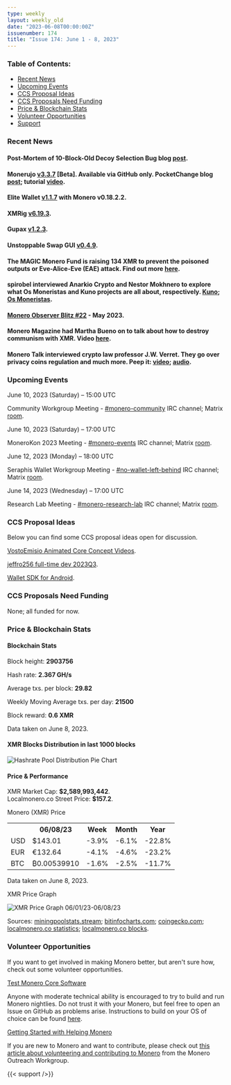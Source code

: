 ```yaml
---
type: weekly
layout: weekly_old
date: "2023-06-08T00:00:00Z"
issuenumber: 174
title: "Issue 174: June 1 - 8, 2023"
---
```


<h3>Table of Contents:</h3>
<ul class="contents">
    <li><a href="#news">Recent News</a></li>
    <li><a href="#events">Upcoming Events</a></li>
    <li><a href="#ideas">CCS Proposal Ideas</a></li>
    <li><a href="#proposals">CCS Proposals Need Funding</a></li>
    <li><a href="#stats">Price & Blockchain Stats</a></li>
    <li><a href="#volunteer">Volunteer Opportunities</a></li>
    <li><a href="#support">Support</a></li>
</ul>

<h3 id="news">Recent News</h3>

<div class="newsbyte">
    <h4>Post-Mortem of 10-Block-Old Decoy Selection Bug blog <a href="https://www.getmonero.org/2023/06/08/10block-old-decoy-selection-bug.html" target="_blank">post</a>.</h4>
</div>

<div class="newsbyte">
    <h4>Monerujo <a href="https://github.com/m2049r/xmrwallet/releases/tag/v3.3.7" target="_blank">v3.3.7</a> [Beta]. Available via GitHub only. PocketChange blog <a href="https://anhdres.medium.com/monerujos-pocketchange-what-it-is-and-how-it-works-8e1ea1f7489e" target="_blank">post</a>; tutorial <a href="https://piped.adminforge.de/watch?v=Q3Y_gNzZ4-A" target="_blank">video</a>.</h4>
</div>

<div class="newsbyte">
    <h4>Elite Wallet <a href="https://github.com/Elite-Labs/EliteWallet/releases/tag/v1.1.7" target="_blank">v1.1.7</a> with Monero v0.18.2.2.</h4>
</div>

<div class="newsbyte">
    <h4>XMRig <a href="https://github.com/xmrig/xmrig/releases/tag/v6.19.3" target="_blank">v6.19.3</a>.</h4>
</div>

<div class="newsbyte">
    <h4>Gupax <a href="https://github.com/hinto-janai/gupax/releases/tag/v1.2.3" target="_blank">v1.2.3</a>.</h4>
</div>

<div class="newsbyte">
    <h4>Unstoppable Swap GUI <a href="https://github.com/UnstoppableSwap/unstoppableswap-gui/releases/tag/v0.4.9" target="_blank">v0.4.9</a>.</h4>
</div>

<div class="newsbyte">
    <h4>The MAGIC Monero Fund is raising 134 XMR to prevent the poisoned outputs or Eve-Alice-Eve (EAE) attack. Find out more <a href="https://monerofund.org/projects/eae_attack_and_churning" target="_blank">here</a>.</h4>
</div>

<div class="newsbyte">
    <h4>spirobel interviewed Anarkio Crypto and Nestor Mokhnero to explore what Os Moneristas and Kuno projects are all about, respectively. <a href="https://monerochan.news/article/13" target="_blank">Kuno</a>; <a href="https://monerochan.news/article/14" target="_blank">Os Moneristas</a>.</h4>
</div>

<div class="newsbyte">
    <h4><a href="https://monero.observer/monero-observer-blitz-may-2023/" target="_blank">Monero Observer Blitz #22</a> - May 2023.</h4>
</div>

<div class="newsbyte">
    <h4>Monero Magazine had Martha Bueno on to talk about how to destroy communism with XMR. Video <a href="https://piped.adminforge.de/watch?v=AVpT6fXZFWY" target="_blank">here</a>.</h4>
</div>

<div class="newsbyte">
    <h4>Monero Talk interviewed crypto law professor J.W. Verret. They go over privacy coins regulation and much more. Peep it: <a href="https://piped.adminforge.de/watch?v=ujPpS_LI27s" target="_blank">video</a>; <a href="https://www.monerotalk.live/j-w-verret-on-zcash-monero-privacy-coin-regulations" target="_blank">audio</a>.</h4>
</div>

<h3 id="events">Upcoming Events</h3>

<div class="event">
    <p class="date" markdown="1">June 10, 2023 (Saturday) – 15:00 UTC</p>
    <p markdown="1">Community Workgroup Meeting - <a href="irc://irc.libera.chat/#monero-community" target="_blank">#monero-community</a> IRC channel; Matrix <a href="https://matrix.to/#/#monero-community:monero.social" target="_blank">room</a>.</p>
</div>

<div class="event">
    <p class="date" markdown="1">June 10, 2023 (Saturday) – 17:00 UTC</p>
    <p markdown="1">MoneroKon 2023 Meeting - <a href="irc://irc.libera.chat/#monero-events" target="_blank">#monero-events</a> IRC channel; Matrix <a href="https://matrix.to/#/#monero-events:monero.social" target="_blank">room</a>.</p>
</div>

<div class="event">
    <p class="date" markdown="1">June 12, 2023 (Monday) – 18:00 UTC</p>
    <p markdown="1">Seraphis Wallet Workgroup Meeting - <a href="irc://irc.libera.chat/#no-wallet-left-behind" target="_blank">#no-wallet-left-behind</a> IRC channel; Matrix <a href="https://matrix.to/#/#no-wallet-left-behind:monero.social" target="_blank">room</a>.</p>
</div>

<div class="event">
    <p class="date" markdown="1">June 14, 2023 (Wednesday) – 17:00 UTC</p>
    <p markdown="1">Research Lab Meeting - <a href="irc://irc.libera.chat/#monero-research-lab" target="_blank">#monero-research-lab</a> IRC channel; Matrix <a href="https://matrix.to/#/#monero-research-lab:monero.social" target="_blank">room</a>.</p>
</div>

<h3 id="ideas">CCS Proposal Ideas</h3>

<p>Below you can find some CCS proposal ideas open for discussion.</p>

<div class="proposal">
<p><a href="https://repo.getmonero.org/monero-project/ccs-proposals/-/merge_requests/387" target="_blank">VostoEmisio Animated Core Concept Videos</a>.</p>
</div>

<div class="proposal">
<p><a href="https://repo.getmonero.org/monero-project/ccs-proposals/-/merge_requests/390" target="_blank">jeffro256 full-time dev 2023Q3</a>.</p>
</div>

<div class="proposal">
<p><a href="https://repo.getmonero.org/monero-project/ccs-proposals/-/merge_requests/388" target="_blank">Wallet SDK for Android</a>.</p>
</div>

<h3 id="proposals">CCS Proposals Need Funding</h3>

<p>None; all funded for now.</p>

<h3 id="stats">Price & Blockchain Stats</h3>

<h4 class="stat">Blockchain Stats</h4>

<div class="bcstats">
    <p>Block height: <b>2903756</b></p>
    <p>Hash rate: <b>2.367 GH/s</b></p>
    <p>Average txs. per block: <b>29.82</b></p>
    <p>Weekly Moving Average txs. per day: <b>21500</b></p>
    <p>Block reward: <b>0.6 XMR</b></p>
</div>
<p class="note">Data taken on June 8, 2023.</p>

<h4 class="stat">XMR Blocks Distribution in last 1000 blocks</h4>
<p><img src="/img/hashrate-pool-distribution-0608.png" alt="Hashrate Pool Distribution Pie Chart"/></p>

<h4 class="stat" id="price-stat">Price & Performance</h4>

<div class="price-intro">XMR Market Cap: <b>$2,589,993,442</b>.<br/>Localmonero.co Street Price: <b>$157.2</b>.</div>

<p class="table-title">Monero (XMR) Price</p>
<table class="price-table">
  <tr class="row1">
    <th></th>
    <th>06/08/23</th>
    <th>Week</th>
    <th>Month</th>
    <th>Year</th>
  </tr>
  <tr>
    <td data-th="XMR to">USD</td>
    <td data-th="06/08/23">$143.01</td>
    <td data-th="Week" class="red">-3.9%</td>
    <td data-th="Month" class="red">-6.1%</td>
    <td data-th="Year" class="red">-22.8%</td>
  </tr>
  <tr class="row3">
    <td data-th="XMR to">EUR</td>
    <td data-th="06/08/23">€132.64</td>
    <td data-th="Week" class="red">-4.1%</td>
    <td data-th="Month" class="red">-4.6%</td>
    <td data-th="Year" class="red">-23.2%</td>
  </tr>
  <tr>
    <td data-th="XMR to">BTC</td>
    <td data-th="06/08/23">₿0.00539910</td>
    <td data-th="Week" class="red">-1.6%</td>
    <td data-th="Month" class="red">-2.5%</td>
    <td data-th="Year" class="red">-11.7%</td>
  </tr>
</table>
<p class="note">Data taken on June 8, 2023.</p>

<p class="table-title">XMR Price Graph</p>

![XMR Price Graph 06/01/23-06/08/23](/img/weekly-chart-0608.png "XMR Price Graph 06/01/23-06/08/23")

Sources: <a href="https://miningpoolstats.stream/monero" target="_blank">miningpoolstats.stream</a>; <a href="https://bitinfocharts.com/monero/" target="_blank">bitinfocharts.com</a>; <a href="https://www.coingecko.com/en/coins/monero" target="_blank">coingecko.com</a>; <a href="https://localmonero.co/statistics" target="_blank">localmonero.co statistics</a>; <a href="https://localmonero.co/blocks" target="_blank">localmonero.co blocks</a>.

<h3 id="volunteer">Volunteer Opportunities</h3>

<p>If you want to get involved in making Monero better, but aren't sure how, check out some volunteer opportunities.</p>

<div class="newsbyte">
    <p class="date"><a href="https://github.com/monero-project/monero" target="_blank">Test Monero Core Software</a></p>
    <p>Anyone with moderate technical ability is encouraged to try to build and run Monero nightlies. Do not trust it with your Monero, but feel free to open an Issue on GitHub as problems arise. Instructions to build on your OS of choice can be found <a href="https://github.com/monero-project/monero#compiling-monero-from-source" target="_blank">here</a>. </p>
</div>

<div class="newsbyte">
    <p class="date"><a href="https://github.com/monero-project/monero" target="_blank">Getting Started with Helping Monero</a></p>
    <p>If you are new to Monero and want to contribute, please check out <a href="https://www.monerooutreach.org/stories/getting-started-helping-monero.php" target="_blank">this article about volunteering and contributing to Monero</a> from the Monero Outreach Workgroup. </p>
</div>

{{< support />}}


